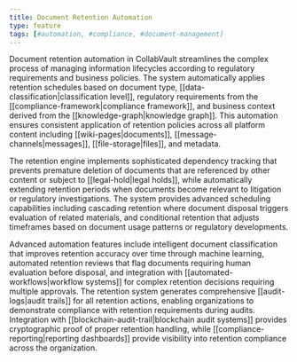 ```yaml
---
title: Document Retention Automation
type: feature
tags: [#automation, #compliance, #document-management]
---
```


Document retention automation in CollabVault streamlines the complex process of managing information lifecycles according to regulatory requirements and business policies. The system automatically applies retention schedules based on document type, [[data-classification|classification level]], regulatory requirements from the [[compliance-framework|compliance framework]], and business context derived from the [[knowledge-graph|knowledge graph]]. This automation ensures consistent application of retention policies across all platform content including [[wiki-pages|documents]], [[message-channels|messages]], [[file-storage|files]], and metadata.

The retention engine implements sophisticated dependency tracking that prevents premature deletion of documents that are referenced by other content or subject to [[legal-hold|legal holds]], while automatically extending retention periods when documents become relevant to litigation or regulatory investigations. The system provides advanced scheduling capabilities including cascading retention where document disposal triggers evaluation of related materials, and conditional retention that adjusts timeframes based on document usage patterns or regulatory developments.

Advanced automation features include intelligent document classification that improves retention accuracy over time through machine learning, automated retention reviews that flag documents requiring human evaluation before disposal, and integration with [[automated-workflows|workflow systems]] for complex retention decisions requiring multiple approvals. The retention system generates comprehensive [[audit-logs|audit trails]] for all retention actions, enabling organizations to demonstrate compliance with retention requirements during audits. Integration with [[blockchain-audit-trail|blockchain audit systems]] provides cryptographic proof of proper retention handling, while [[compliance-reporting|reporting dashboards]] provide visibility into retention compliance across the organization.